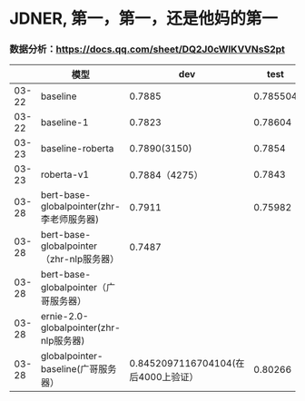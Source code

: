 # JDNER, 第一，第一，还是他妈的第一
### 数据分析：https://docs.qq.com/sheet/DQ2J0cWlKVVNsS2pt
|       | 模型                                  | dev                           | test     | 干啥了                                                                                      |
|-------|-------------------------------------|-------------------------------|----------|------------------------------------------------------------------------------------------|
| 03-22 | baseline                            | 0.7885                        | 0.785504 | baseline                                                                                 |
| 03-22 | baseline-1                          | 0.7823                        | 0.78604  | 调低了学习率，增大了epoch                                                                          |
| 03-23 | baseline-roberta                    | 0.7890(3150)                  | 0.7854   | bert to roberta                                                                          |
| 03-23 | roberta-v1                          | 0.7884（4275）                  | 0.7843   | 连接后四层                                                                                    |
| 03-28 | bert-base-globalpointer(zhr-李老师服务器) | 0.7911                        | 0.75982  | 使用了 [源码](https://github.com/gaohongkui/GlobalPointer_pytorch) ,在处理数据时，删去了空格,且为整句tokenize |
| 03-28 | bert-base-globalpointer（zhr-nlp服务器） | 0.7487                        |          | 使用了重写版本，将大写英文全部改为小写，保留空格，并在bert字典里添加了空格                                                  |
| 03-28 | bert-base-globalpointer（广哥服务器）|                               |          | 较上一个版本添加了dropout，修改warmup为get_polynomial_decay_schedule_with_warmup                                                               |
| 03-28 | ernie-2.0-globalpointer(zhr-nlp服务器)|                               |          | 依然使用cos_warmup,添加dropout，rate为0.22 |
| 03-28 | globalpointer-baseline(广哥服务器）| 0.8452097116704104(在后4000上验证） | 0.80266  | 用了讨论区[baseline](https://github.com/DataArk/GAIIC2022-Product-Title-Entity-Recognition-Baseline)|